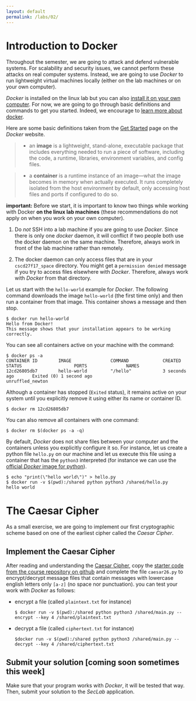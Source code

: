 ```yaml
---
layout: default
permalink: /labs/02/
---
```


# Introduction to Docker

Throughout the semester, we are going to attack and defend vulnerable systems. For scalability and security issues, we cannot perform these attacks on real computer systems. Instead, we are going to use *Docker* to run lightweight virtual machines locally (either on the lab machines or on your own computer).

*Docker* is installed on the linux lab but you can also [install it on your own computer](https://docs.docker.com/engine/installation/). For now, we are going to go through basic definitions and commands to get you started. Indeed, we encourage to [learn more about docker](https://docs.docker.com/get-started/).

Here are some basic definitions taken from the [Get Started](https://docs.docker.com/get-started/) page on the *Docker* website.

> - an **image** is a lightweight, stand-alone, executable package that includes everything needed to run a piece of software, including the code, a runtime, libraries, environment variables, and config files.

> - a **container** is a runtime instance of an image—what the image becomes in memory when actually executed. It runs completely isolated from the host environment by default, only accessing host files and ports if configured to do so.

**important:** Before we start, it is important to know two things while working with Docker **on the linux lab machines** (these recommendations do not apply on when you work on your own computer).

1. Do *not* SSH into a lab machine if you are going to use *Docker*. Since there is only one *docker* daemon, it will conflict if two people both use the docker daemon on the same machine. Therefore, always work in front of the lab machine rather than remotely.  

2. The docker daemon can only access files that are in your `cscd27f17_space` directory. You might get a `permission denied` message if you try to access files elsewhere with *Docker*. Therefore, always work with *Docker* from that directory. 

Let us start with the `hello-world` example for *Docker*. The following command downloads the image `hello-world` (the first time only) and then run a container from that image. This container shows a message and then stop. 

```
$ docker run hello-world
Hello from Docker!
This message shows that your installation appears to be working correctly.
```

You can see all containers active on your machine with the command: 
    
```
$ docker ps -a
CONTAINER ID        IMAGE               COMMAND             CREATED             STATUS                    PORTS               NAMES
12cd26805db7        hello-world         "/hello"            3 seconds ago       Exited (0) 1 second ago                       unruffled_newton
```
    
Although a container has stopped (`Exited` status), it remains active on your system until you explicitly remove it using either its name or container ID. 

```
$ docker rm 12cd26805db7
```

You can also remove all containers with one command: 

```
$ docker rm $(docker ps -a -q)
```

By default, *Docker* does not share files between your computer and the containers unless you explicitly configure it so. For instance, let us create a python file `hello.py` on our machine and let us execute this file using a container that has the `python3` interpreted (for instance we can use the [official *Docker* image for python](https://hub.docker.com/_/python/)).

```
$ echo "print(\"hello world\")" > hello.py
$ docker run -v $(pwd):/shared python python3 /shared/hello.py
hello world
```
    
# The Caesar Cipher

As a small exercise, we are going to implement our first cryptographic scheme based on one of the earliest cipher called the *Caesar Cipher*.

## Implement the Caesar Cipher

After reading and understanding the [Caesar Cipher](https://learncryptography.com/classical-encryption/caesar-cipher), copy the [starter code from the course repository on github](https://github.com/ThierrySans/CSCD27/tree/master/labs/01/src/) and complete the file `caesar26.py` to encrypt/decrypt message files that contain messages with lowercase english letters only `[a-z]` (no space nor punctuation). you can test your work with *Docker* as follows: 

- encrypt a file (called `plaintext.txt` for instance)
    
  `$ docker run -v $(pwd):/shared python python3 /shared/main.py --encrypt --key 4 /shared/plaintext.txt`

- decrypt a file (called `ciphertext.txt` for instance)
    
  `$docker run -v $(pwd):/shared python python3 /shared/main.py --decrypt --key 4 /shared/ciphertext.txt`

## Submit your solution [coming soon sometimes this week]

Make sure that your program works with *Docker*, it will be tested that way. Then, submit your solution to the *SecLab* application. 